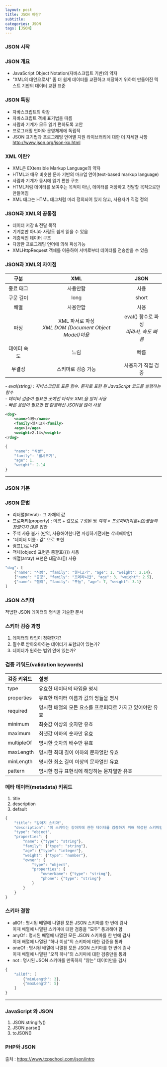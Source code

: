 ```yaml
---
layout: post
title: JSON 이란?
subtitle: 
categories: JSON
tags: [JSON]
---
```

### JSON 시작
### JSON 개요
* JavaScript Object Notation(자바스크립트 기반)의 약자
* "XML의 대안으로서" 좀 더 쉽게 데이터를 교환하고 저장하기 위하여 만들어진 텍스트 기반의 데이터 교환 표준


### JSON 특징
* 자바스크립트의 확장
* 자바스크립트 객체 표기법을 따름
* 사람과 기계가 모두 읽기 편하도록 고안
* 프로그래밍 언어와 운영체제에 독립적
* JSON 표기법과 프로그래밍 언어별 지원 라이브러리에 대한 더 자세한 사항  
  <http://www.json.org/json-ko.html>


### XML 이란?
* XML은 EXtensible Markup Language의 약자 
* HTML과 매우 비슷한 문자 기반의 마크업 언어(text-based markup language)
* 사람과 기계가 동시에 읽기 편한 구조
* HTML처럼 데이터를 보여주는 목적이 아닌, 데이터를 저장하고 전달할 목적으로만 만들어짐
* XML 태그는 HTML 태그처럼 미리 정의되어 있지 않고, 사용자가 직접 정의


### JSON과 XML의 공통점
* 데이터 저장 & 전달 목적
* 기계뿐만 아니라 사람도 쉽게 읽을 수 있음
* 계층적인 데이터 구조
* 다양한 프로그래밍 언어에 의해 파싱가능
* XMLHttpRequest 객체를 이용하여 서버로부터 데이터를 전송받을 수 있음


### JSON과 XML의 차이점

 구분        |   XML            | JSON 
:--------:  | :--------:       | :--------:
 종료 태그    | 사용안함           | 사용 
 구문 길이    | long             | short 
 배열        | 사용안함           | 사용 
 파싱        | XML 파서로 파싱 <br>*XML DOM (Document Object Model)이용*  | eval() 함수로 파싱<br>*따라서, 속도 빠름*
 데이터 속도   | 느림              | 빠름 
 무결성       | 스키마로 검증 가능   | 사용자가 직접 검증  

  *- eval(string) : 자바스크립트 표준 함수. 문자로 표현 된 JavaScript 코드를 실행하는 함수*  
  *- 데이터 검증이 필요한 곳에선 아직도 XML을 많이 사용*  
  *- 빠른 응답이 필요한 웹 환경에선 JSON을 많이 사용*


```XML
<dog>
    <name>식빵</name>
    <family>웰시코기<family>
    <age>1</age>
    <weight>2.14</weight>
</dog>
```
```javascript
{
    "name": "식빵",
    "family": "웰시코기",
    "age": 1,
    "weight": 2.14
}
```
* * *
### JSON 기본
### JSON 문법
* 리터럴(literal) : 그 자체의 값
* 프로퍼티(property) : 이름 + 값으로 구성된 쌍
  *객체 = 프로퍼티(이름+값)쌍들의 정렬되지 않은 집합*
* 주석 사용 불가 (만약, 사용해야한다면 파싱하기전에는 삭제해야함)
* "데이터 이름 : 값" 으로 표현
* 쉼표(,)로 나열
* 객체(object) 표현은 중괄호({}) 사용
* 배열(array) 표현은 대괄호([]) 사용

```javascript
"dog": [
    {"name": "식빵", "family": "웰시코기", "age": 1, "weight": 2.14},
    {"name": "콩콩", "family": "포메라니안", "age": 3, "weight": 2.5},
    {"name": "젤리", "family": "푸들", "age": 7, "weight": 3.1}
]
```

### JSON 스키마
적법한 JSON 데이터의 형식을 기술한 문서

### 스키마 검증 과정
1. 데이터의 타입이 정확한가?
2. 필수로 받아와야하는 데이터가 포함되어 있는가?
3. 데이터가 원하는 범위 안에 있는가?

### 검증 키워드(validation keywords)
 검증 키워드       |   설명            
:--------       | :--------       
type            | 유효한 데이터의 타입을 명시            
properties      | 유효한 데이터 이름과 값의 쌍들을 명시            
required        | 명시한 배열의 모든 요소를 프로퍼티로 가지고 있어야만 유효          
minimum         | 최솟값 이상의 숫자만 유효  
maximum         | 최댓값 이하의 숫자만 유효               
multipleOf      | 명시한 숫자의 배수만 유효    
maxLength       | 명시한 최대 길이 이하의 문자열만 유효 
minLength       | 명시한 최소 길이 이상의 문자열만 유효  
pattern         | 명시한 정규 표현식에 해당하는 문자열만 유효 


### 메타 데이터(metadata) 키워드
1. title
2. description
3. default


```javascript
{
    "title": "강아지 스키마",
    "description": "이 스키마는 강아지에 관한 데이터를 검증하기 위해 작성된 스키마임.",
    "type": "object",
    "properties": {
        "name": {"type": "string"},
        "family": {"type": "string"},
        "age": {"type": "integer"},
        "weight": {"type": "number"},
        "owner": {
            "type": "object",
            "properties": {
                "ownerName": {"type": "string"},
                "phone": {"type": "string"}
            }
        }
    }
}
```


### 스키마 결합
* allOf : 명시된 배열에 나열된 모든 JSON 스키마를 한 번에 검사    
           이때 배열에 나열된 스키마에 대한 검증을 "모두" 통과해야 함
* anyOf : 명시된 배열에 나열된 모든 JSON 스키마를 한 번에 검사  
           이때 배열에 나열된 "하나 이상"의 스키마에 대한 검증을 통과
* oneOf : 명시된 배열에 나열된 모든 JSON 스키마를 한 번에 검사  
           이때 배열에 나열된 "오직 하나"의 스키마에 대한 검증만을 통과
* not : 명시된 JSON 스키마를 만족하지 "않는" 데이터만을 검사


```javascript
{
    "allOf": [
        {"minLength": 3},
        {"maxLength": 5}
    ]
}
```

* * *
### JavaScript 와 JSON
1. JSON.stringify()
2. JSON.parse()
3. toJSON()


### PHP와 JSON





출처 : <https://www.tcpschool.com/json/intro>

